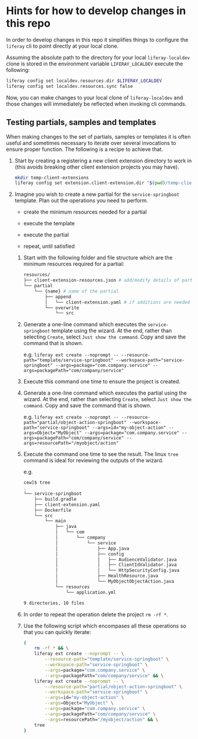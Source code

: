 # Hints for how to develop changes in this repo

In order to develop changes in this repo it simplifies things to configure the
`liferay` cli to point directly at your local clone.

Assuming the absolute path to the directory for your local `liferay-localdev`
clone is stored in the environment variable `LIFERAY_LOCALDEV` execute the
following:

```bash
liferay config set localdev.resources.dir $LIFERAY_LOCALDEV
liferay config set localdev.resources.sync false
```

Now, you can make changes to your local clone of `liferay-localdev` and those
changes will immediately be reflected when invoking cli commands.

## Testing partials, samples and templates

When making changes to the set of partials, samples or templates it is often
useful and sometimes necessary to iterate over several invocations to ensure
proper function. The following is a recipe to achieve that.

1. Start by creating a registering a new client extension directory to work in
(this avoids breaking other client extension projects you may have).

    ```bash
    mkdir temp-client-extensions
    liferay config set extension.client-extension.dir "$(pwd)/temp-client-extensions"
    ```

1. Imagine you wish to create a new partial for the `service-springboot`
template. Plan out the operations you need to perform.

    * create the minimum resources needed for a partial

    * execute the template

    * execute the partial

    * repeat, until satisfied

    1. Start with the following folder and file structure which are the minimum
    resources required for a partial:

        ```bash
        resources/
        ├── client-extension-resources.json # add/modify details of partial
        └── partial
            └── {name} # name of the partial
                ├── append
                │   └── client-extension.yaml # if additions are needed
                └── overwrite
                    └── src
        ```

    1. Generate a one-line command which executes the `service-springboot`
    template using the wizard. At the end, rather than selecting `Create`,
    select `Just show the command`. Copy and save the command that is shown.

        e.g. `liferay ext create --noprompt -- --resource-path="template/service-springboot" --workspace-path="service-springboot" --args=package="com.company.service" --args=packagePath="com/company/service"`

    1. Execute this command one time to ensure the project is created.

    1. Generate a one-line command which executes the partial using the wizard.
    At the end, rather than selecting `Create`, select `Just show the command`. Copy and save the command that is shown.

        e.g. `liferay ext create --noprompt -- --resource-path="partial/object-action-springboot" --workspace-path="service-springboot" --args=id="my-object-action" --args=Object="MyObject" --args=package="com.company.service" --args=packagePath="com/company/service" --args=resourcePath="/myobject/action"`

    1. Execute the command one time to see the result. The linux `tree` command is ideal for reviewing the outputs of the wizard.

        e.g.
        ```bash
        cew]$ tree
        .
        └── service-springboot
            ├── build.gradle
            ├── client-extension.yaml
            ├── Dockerfile
            └── src
                └── main
                    ├── java
                    │   └── com
                    │       └── company
                    │           └── service
                    │               ├── App.java
                    │               ├── config
                    │               │   ├── AudienceValidator.java
                    │               │   ├── ClientIdValidator.java
                    │               │   └── HttpSecurityConfig.java
                    │               ├── HealthResource.java
                    │               └── MyObjectObjectAction.java
                    └── resources
                        └── application.yml

        9 directories, 10 files
        ```

    1. In order to repeat the operation delete the project `rm -rf *`.

    1. Use the following script which encompases all these operations so that you can quickly iterate:

        ```bash
        (
            rm -rf * && \
            liferay ext create --noprompt -- \
                --resource-path="template/service-springboot" \
                --workspace-path="service-springboot" \
                --args=package="com.company.service" \
                --args=packagePath="com/company/service" && \
            liferay ext create --noprompt -- \
                --resource-path="partial/object-action-springboot" \
                --workspace-path="service-springboot" \
                --args=id="my-object-action" \
                --args=Object="MyObject" \
                --args=package="com.company.service" \
                --args=packagePath="com/company/service" \
                --args=resourcePath="/myobject/action" && \
            tree
        )
        ```